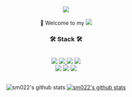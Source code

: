 <div align = "center">
<img src="https://capsule-render.vercel.app/api?type=transparent&color=random&height=300&section=header&text=SungMin%20Yoon&fontSize=40&animation=scaleIn" />

<br/>
<br/>
<div align = "center">
👋 Welcome to my <a href="https://github.com/sm022" target="_blank"><img src="https://img.shields.io/badge/GitHub-181717?style=flat-square&logo=GitHub&logoColor=white"/></a>
<h3 align="center">🛠️ Stack 🛠️</h3>
<br/>
<a href="https://ko.wikipedia.org/wiki/%ED%8C%8C%EC%9D%B4%EC%8D%AC" target="_blank"><img src="https://img.shields.io/badge/Python-3766AB?style=flat-square&logo=Python&logoColor=white"/></a>
<a href="https://ko.m.wikipedia.org/wiki/%EC%9E%90%EB%B0%94%EC%8A%A4%ED%81%AC%EB%A6%BD%ED%8A%B8" target="_blank"><img src="https://img.shields.io/badge/Javascript-007396?style=flat-square&logo=Javascript&logoColor=white"/>
<a href="https://ko.m.wikipedia.org/wiki/C_(%ED%94%84%EB%A1%9C%EA%B7%B8%EB%9E%98%EB%B0%8D_%EC%96%B8%EC%96%B4)" target="_blank"><img src="https://img.shields.io/badge/C-A8B9CC?style=flat-square&logo=C&logoColor=white"/></a> 
<!a href=https://ko.wikipedia.org/wiki/C%2B%2B target="_blank"><!img src="https://img.shields.io/badge/C++-00599C?style=flat-square&logo=c%2B%2B&logoColor=white"/></a>
<a href=https://ko.wikipedia.org/wiki/%EB%A3%A8%EC%95%84_(%ED%94%84%EB%A1%9C%EA%B7%B8%EB%9E%98%EB%B0%8D_%EC%96%B8%EC%96%B4) target="_blank"><img src="https://img.shields.io/badge/Lua-2C2D72?style=flat-square&logo=Lua&logoColor=white"/></a>
<!--img src="https://img.shields.io/badge/JavaScript-F7DF1E?style=flat-square&logo=JavaScript&logoColor=white"/--></a>
<br/>
<a href=https://ko.wikipedia.org/wiki/HTML5 " target="_blank"><img src="https://img.shields.io/badge/HTML5-E34F26?style=flat-square&logo=HTML5&logoColor=white"/></a>
<a href=https://ko.wikipedia.org/wiki/CSS " target="_blank"><img src="https://img.shields.io/badge/CSS-1572B6?style=flat-square&logo=CSS3&logoColor=white"/></a>
<a href=https://ko.wikipedia.org/wiki/MySQL " target="_blank"><img src="https://img.shields.io/badge/Mysql-4479A1?style=flat-square&logo=Mysql&Studio&logoColor=white"/></a>
<br/>
<br/>

![sm022's github stats](https://github-readme-stats.vercel.app/api?username=sm022&hide=stars,issues,contribs) 
[![sm022's github stats](https://github-readme-stats.vercel.app/api/top-langs/?username=sm022&hide=stars,issues,contribs&title_color=004386&icon_color=004386&layout=compact)](https://github.com/sm022)


</div>

<!--
**sm022/sm022** is a ✨ _special_ ✨ repository because its `README.md` (this file) appears on your GitHub profile.

Here are some ideas to get you started:

- 🔭 I’m currently working on ...
- 🌱 I’m currently learning ...
- 👯 I’m looking to collaborate on ...
- 🤔 I’m looking for help with ...
- 💬 Ask me about ...
- 📫 How to reach me: ...
- 😄 Pronouns: ...
- ⚡ Fun fact: ...
-->
